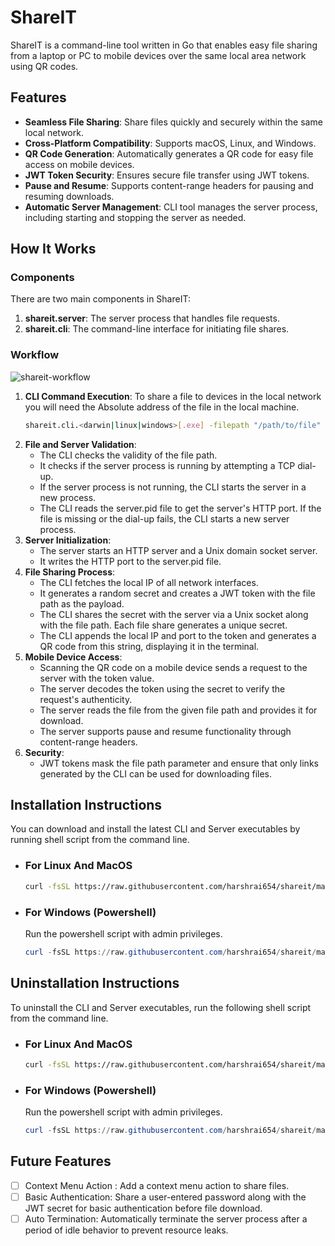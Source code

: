 # ShareIT

ShareIT is a command-line tool written in Go that enables easy file sharing from a laptop or PC to mobile devices over the same local area network using QR codes.

## Features

- **Seamless File Sharing**: Share files quickly and securely within the same local network.
- **Cross-Platform Compatibility**: Supports macOS, Linux, and Windows.
- **QR Code Generation**: Automatically generates a QR code for easy file access on mobile devices.
- **JWT Token Security**: Ensures secure file transfer using JWT tokens.
- **Pause and Resume**: Supports content-range headers for pausing and resuming downloads.
- **Automatic Server Management**: CLI tool manages the server process, including starting and stopping the server as needed.

## How It Works

### Components

There are two main components in ShareIT:

1. **shareit.server**: The server process that handles file requests.
2. **shareit.cli**: The command-line interface for initiating file shares.

### Workflow

![shareit-workflow](https://github.com/harshrai654/shareit/assets/74405723/a2d1fd37-7b80-4dd2-8809-b85d69111f57)

1. **CLI Command Execution**:
   To share a file to devices in the local network you will need the Absolute address of the file in the local machine.
   ```sh
   shareit.cli.<darwin|linux|windows>[.exe] -filepath "/path/to/file"
   ```
2. **File and Server Validation**:
   - The CLI checks the validity of the file path.
   - It checks if the server process is running by attempting a TCP dial-up.
   - If the server process is not running, the CLI starts the server in a new process.
   - The CLI reads the server.pid file to get the server's HTTP port. If the file is missing or the dial-up fails, the CLI starts a new server process.
3. **Server Initialization**:
   - The server starts an HTTP server and a Unix domain socket server.
   - It writes the HTTP port to the server.pid file.
4. **File Sharing Process**:
   - The CLI fetches the local IP of all network interfaces.
   - It generates a random secret and creates a JWT token with the file path as the payload.
   - The CLI shares the secret with the server via a Unix socket along with the file path. Each file share generates a unique secret.
   - The CLI appends the local IP and port to the token and generates a QR code from this string, displaying it in the terminal.
5. **Mobile Device Access**:
   - Scanning the QR code on a mobile device sends a request to the server with the token value.
   - The server decodes the token using the secret to verify the request's authenticity.
   - The server reads the file from the given file path and provides it for download.
   - The server supports pause and resume functionality through content-range headers.
6. **Security**:
   - JWT tokens mask the file path parameter and ensure that only links generated by the CLI can be used for downloading files.

## Installation Instructions

You can download and install the latest CLI and Server executables by running shell script from the command line.

- ### For Linux And MacOS

  ```sh
  curl -fsSL https://raw.githubusercontent.com/harshrai654/shareit/main/scripts/install.sh | sh
  ```

- ### For Windows (Powershell)

  Run the powershell script with admin privileges.

  ```powershell
  curl -fsSL https://raw.githubusercontent.com/harshrai654/shareit/main/scripts/install.ps1 | iex
  ```

## Uninstallation Instructions

To uninstall the CLI and Server executables, run the following shell script from the command line.

- ### For Linux And MacOS

  ```sh
  curl -fsSL https://raw.githubusercontent.com/harshrai654/shareit/main/scripts/uninstall.sh | sh
  ```

- ### For Windows (Powershell)

  Run the powershell script with admin privileges.

  ```powershell
  curl -fsSL https://raw.githubusercontent.com/harshrai654/shareit/main/scripts/uninstall.ps1 | iex
  ```

## Future Features

- [ ] Context Menu Action : Add a context menu action to share files.
- [ ] Basic Authentication: Share a user-entered password along with the JWT secret for basic authentication before file download.
- [ ] Auto Termination: Automatically terminate the server process after a period of idle behavior to prevent resource leaks.
